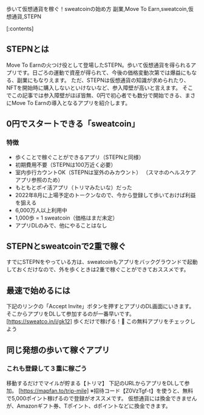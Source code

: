 歩いて仮想通貨を稼ぐ！sweatcoinの始め方
副業,Move To Earn,sweatcoin,仮想通貨,STEPN

[:contents]

## STEPNとは
Move To Earnの火つけ役として登場したSTEPN。歩いて仮想通貨を得られるアプリです。日ごろの運動で資産が得られて、今後の価格変動次第では爆益にもなる、副業にもなりえます。
ただ、STEPNは仮想通貨の知識が求められたり、NFTを開始時に購入しないといけないなど、参入障壁が高いと言えます。
そこでこの記事では参入障壁がほぼ皆無、0円で初心者でも数分で開始できる、まさにMove To Earnの導入となるアプリを紹介します。

## 0円でスタートできる「sweatcoin」
### 特徴
- 歩くことで稼ぐことができるアプリ（STEPNと同様）
- 初期費用不要（STEPNは100万近く必要）
- 室内歩行カウントOK（STEPNは室外のみカウント）
（スマホのヘルスケアアプリ参照のため）
- もともとポイ活アプリ（トリマみたいな）だった
- 2022年8月に上場予定のトークンなので、今から登録して歩いておけば利益を狙える
- 6,000万人以上利用中
- 1,000歩 = 1 sweatcoin（価格はまだ未定）
- アプリDLのみで、他にやることはなし

## STEPNとsweatcoinで2重で稼ぐ
すでにSTEPNをやっている方は、sweatcoinもアプリをバックグラウンドで起動しておくだけなので、外を歩くときは2重で稼ぐことができておススメです。

## 最速で始めるには
下記のリンクの「Accept Invite」ボタンを押すとアプリのDL画面にいきます。
そこからアプリをDLして参加するのが一番早いです。
[https://sweatco.in/i/gk12]
歩くだけで稼げる！🚶 この無料アプリをチェックしよう

## 同じ発想の歩いて稼ぐアプリ
### これも登録して３重に稼ごう
移動するだけでマイルが貯まる【トリマ】
下記のURLからアプリをDLして参加。
[https://mapfan.to/trip-mile]
※招待コード【Z0VzTgf-t】を使うと、無料で5,000ポイント稼げるので登録がオススメです。
仮想通貨には換金できませんが、Amazonギフト券、Tポイント、dポイントなどに換金できます。
